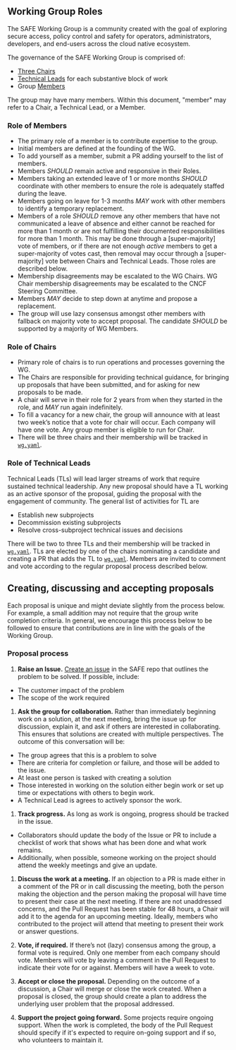 
## Working Group Roles

The SAFE Working Group is a community created with the goal of exploring secure access, policy control and safety for operators, administrators, developers, and end-users across the cloud native ecosystem.

The governance of the SAFE Working Group is comprised of:

* [Three Chairs](#role-of-chairs)
* [Technical Leads](#role-of-technical-leads) for each substantive block of work
* Group [Members](#role-of-members)

The group may have many members. Within this document, "member" may refer to a Chair, a Technical Lead, or a Member.

### Role of Members
* The primary role of a member is to contribute expertise to the group.
* Initial members are defined at the founding of the WG.
* To add yourself as a member, submit a PR adding yourself to the list of members.
* Members *SHOULD* remain active and responsive in their Roles.
* Members taking an extended leave of 1 or more months *SHOULD* coordinate with other members to ensure the role is adequately staffed during the leave.
* Members going on leave for 1-3 months *MAY* work with other members to identify a temporary replacement.
* Members of a role *SHOULD* remove any other members that have not communicated a leave of absence and either cannot be reached for more than 1 month or are not fulfilling their documented responsibilities for more than 1 month. This may be done through a [super-majority] vote of members, or if there are not enough *active* members to get a super-majority of votes cast, then removal may occur through a [super-majority] vote between Chairs and Technical Leads. Those roles are described below.
* Membership disagreements may be escalated to the WG Chairs.  WG Chair membership disagreements may be escalated to the CNCF Steering Committee.
* Members *MAY* decide to step down at anytime and propose a replacement.  
* The group will use lazy consensus amongst other members with fallback on majority vote to accept proposal.  The candidate *SHOULD* be supported by a majority of WG Members.

### Role of Chairs

* Primary role of chairs is to run operations and processes governing the WG.
* The Chairs are responsible for providing technical guidance, for bringing up proposals that have been submitted, and for asking for new proposals to be made.
* A chair will serve in their role for 2 years from when they started in the role, and *MAY* run again indefinitely.
* To fill a vacancy for a new chair, the group will announce with at least two week’s notice that a vote for chair will occur. Each company will have one vote. Any group member is eligible to run for Chair.
* There will be three chairs and their membership will be tracked in [`wg.yaml`]().


### Role of Technical Leads

Technical Leads (TLs) will lead larger streams of work that require sustained technical leadership. Any new proposal should have a TL working as an active sponsor of the proposal, guiding the proposal with the engagement of community. The general list of activities for TL are
  * Establish new subprojects
  * Decommission existing subprojects
  * Resolve cross-subproject technical issues and decisions

There will be two to three TLs and their membership will be tracked in [`wg.yaml`](). TLs are elected by one of the chairs nominating a candidate and creating a PR that adds the TL to [`wg.yaml`](). Members are invited to comment and vote according to the regular proposal process described below.

## Creating, discussing and accepting proposals

Each proposal is unique and might deviate slightly from the process below. For example, a small addition may not require that the group write completion criteria. In general, we encourage this process below to be followed to ensure that contributions are in line with the goals of the Working Group.
### Proposal process

1. **Raise an Issue.** [Create an issue](https://github.com/cn-security/safe/issues/new) in the SAFE repo that outlines the problem to be solved. If possible, include:
  * The customer impact of the problem
  * The scope of the work required

1. **Ask the group for collaboration.** Rather than immediately beginning work on a solution, at the next meeting, bring the issue up for discussion, explain it, and ask if others are interested in collaborating. This ensures that solutions are created with multiple perspectives. The outcome of this conversation will be:
  * The group agrees that this is a problem to solve
  * There are criteria for completion or failure, and those will be added to the issue.
  * At least one person is tasked with creating a solution
  * Those interested in working on the solution either begin work or set up time or expectations with others to begin work.
  * A Technical Lead is agrees to actively sponsor the work.

1. **Track progress.** As long as work is ongoing, progress should be tracked in the issue.   
  * Collaborators should update the body of the Issue or PR to include a checklist of work that shows what has been done and what work remains.
  * Additionally, when possible, someone working on the project should attend the weekly meetings and give an update.

1. **Discuss the work at a meeting.** If an objection to a PR is made either in a comment of the PR or in call discussing the meeting, both the person making the objection and the person making the proposal will have time to present their case at the next meeting. If there are not unaddressed concerns, and the Pull Request has been stable for 48 hours, a Chair will add it to the agenda for an upcoming meeting. Ideally, members who contributed to the project will attend that meeting to present their work or answer questions.

1. **Vote, if required.** If there’s not (lazy) consensus among the group, a formal vote is required. Only one member from each company should vote. Members will vote by leaving a comment in the Pull Request to indicate their vote for or against. Members will have a week to vote.

1. **Accept or close the proposal.** Depending on the outcome of a discussion, a Chair will merge or close the work created. When a proposal is closed, the group should create a plan to address the underlying user problem that the proposal addressed.

1. **Support the project going forward.** Some projects require ongoing support. When the work is completed, the body of the Pull Request should specify if it's expected to require on-going support and if so, who volunteers to maintain it.

